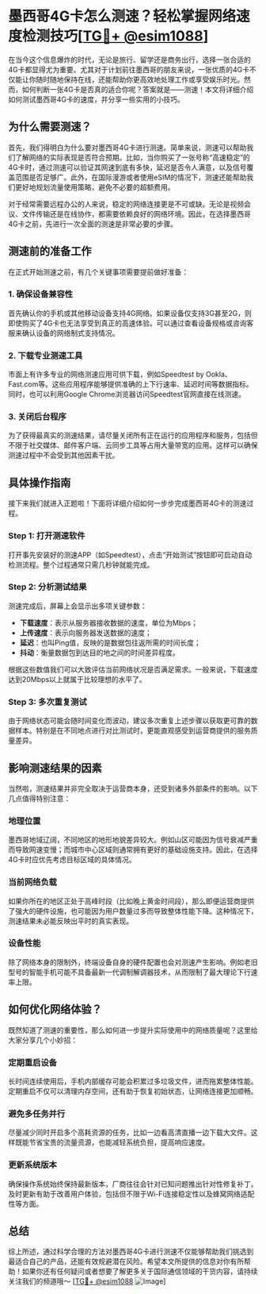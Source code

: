 # 墨西哥4G卡怎么测速？轻松掌握网络速度检测技巧[[TG💪+ @esim1088](https://t.me/s/esim1088)]

在当今这个信息爆炸的时代，无论是旅行、留学还是商务出行，选择一张合适的4G卡都显得尤为重要。尤其对于计划前往墨西哥的朋友来说，一张优质的4G卡不仅能让你随时随地保持在线，还能帮助你更高效地处理工作或享受娱乐时光。然而，如何判断一张4G卡是否真的适合你呢？答案就是——测速！本文将详细介绍如何测试墨西哥4G卡的速度，并分享一些实用的小技巧。

## 为什么需要测速？

首先，我们得明白为什么要对墨西哥4G卡进行测速。简单来说，测速可以帮助我们了解网络的实际表现是否符合预期。比如，当你购买了一张号称“高速稳定”的4G卡时，通过测速可以验证其网速到底有多快，延迟是否令人满意，以及信号覆盖范围是否足够广。此外，在国际漫游或者使用eSIM的情况下，测速还能帮助我们更好地规划流量使用策略，避免不必要的超额费用。

对于经常需要远程办公的人来说，稳定的网络连接更是不可或缺。无论是视频会议、文件传输还是在线协作，都需要依赖良好的网络环境。因此，在选择墨西哥4G卡之前，先进行一次全面的测速是非常必要的步骤。

## 测速前的准备工作

在正式开始测速之前，有几个关键事项需要提前做好准备：

### 1. 确保设备兼容性
首先确认你的手机或其他移动设备支持4G网络。如果设备仅支持3G甚至2G，则即使购买了4G卡也无法享受到真正的高速体验。可以通过查看设备规格或咨询客服来确认设备的网络制式支持情况。

### 2. 下载专业测速工具
市面上有许多专业的网络测速应用可供下载，例如Speedtest by Ookla、Fast.com等。这些应用程序能够提供准确的上下行速率、延迟时间等数据指标。同时，也可以利用Google Chrome浏览器访问Speedtest官网直接在线测速。

### 3. 关闭后台程序
为了获得最真实的测速结果，请尽量关闭所有正在运行的应用程序和服务，包括但不限于社交媒体、邮件客户端、云同步工具等占用大量带宽的应用。这样可以确保测速过程中不会受到其他因素干扰。

## 具体操作指南

接下来我们就进入正题啦！下面将详细介绍如何一步步完成墨西哥4G卡的测速过程。

### Step 1: 打开测速软件
打开事先安装好的测速APP（如Speedtest），点击“开始测试”按钮即可启动自动检测流程。整个过程通常只需几秒钟就能完成。

### Step 2: 分析测试结果
测速完成后，屏幕上会显示出多项关键参数：
- **下载速度**：表示从服务器接收数据的速度，单位为Mbps；
- **上传速度**：表示向服务器发送数据的速度；
- **延迟**：也叫Ping值，反映的是数据包往返所需的时间长度；
- **抖动**：衡量数据包到达目的地之间的时间差异程度。

根据这些数值我们可以大致评估当前网络状况是否满足需求。一般来说，下载速度达到20Mbps以上就属于比较理想的水平了。

### Step 3: 多次重复测试
由于网络状态可能会随时间变化而波动，建议多次重复上述步骤以获取更可靠的数据样本。特别是在不同地点进行对比测试时，更能直观感受到运营商提供的服务质量差异。

## 影响测速结果的因素

当然啦，测速结果并非完全取决于运营商本身，还受到诸多外部条件的影响。以下几点值得特别注意：

### 地理位置
墨西哥地域辽阔，不同地区的地形地貌差异较大。例如山区可能因为信号衰减严重而导致网速变慢；而城市中心区域则通常拥有更好的基础设施支持。因此，在选择4G卡时应优先考虑目标区域的具体情况。

### 当前网络负载
如果你所在的地区正处于高峰时段（比如晚上黄金时间段），那么即便运营商提供了强大的硬件设施，也可能因为用户数量过多而导致整体性能下降。这种情况下，测速结果未必能反映出平时的真实表现。

### 设备性能
除了网络本身的限制外，终端设备自身的硬件配置也会对测速产生影响。例如老旧型号的智能手机可能不具备最新一代调制解调器技术，从而限制了最大理论下行速率上限。

## 如何优化网络体验？

既然知道了测速的重要性，那么如何进一步提升实际使用中的网络质量呢？这里给大家分享几个小妙招：

### 定期重启设备
长时间连续使用后，手机内部缓存可能会积累过多垃圾文件，进而拖累整体性能。定期重启不仅可以清理内存空间，还有助于恢复初始状态，让网络连接更加顺畅。

### 避免多任务并行
尽量减少同时开启多个高耗资源的任务，比如一边看高清直播一边下载大文件。这样既能节省宝贵的流量资源，也能减轻系统负担，提高响应速度。

### 更新系统版本
确保操作系统始终保持最新版本，厂商往往会针对已知问题推出针对性修复补丁。及时更新有助于改善用户体验，包括但不限于Wi-Fi连接稳定性以及蜂窝网络适配性等方面。

## 总结

综上所述，通过科学合理的方法对墨西哥4G卡进行测速不仅能够帮助我们挑选到最适合自己的产品，还能有效规避潜在风险。希望本文所提供的信息对你有所帮助！如果你还有任何疑问或者想要了解更多关于国际通信领域的干货内容，请持续关注我们的频道哦～ [[TG💪+ @esim1088](https://t.me/s/esim1088) ![Image](https://i.postimg.cc/4NQfJmqS/Snipaste-2025-05-13-00-14-12.png)]